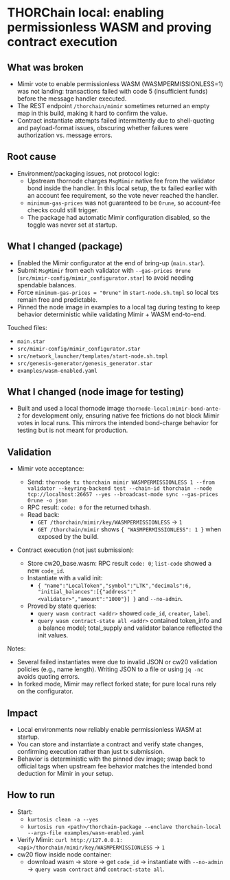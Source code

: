 # THORChain local: enabling permissionless WASM and proving contract execution

## What was broken

- Mimir vote to enable permissionless WASM (WASMPERMISSIONLESS=1) was not landing: transactions failed with code 5 (insufficient funds) before the message handler executed.
- The REST endpoint `/thorchain/mimir` sometimes returned an empty map in this build, making it hard to confirm the value.
- Contract instantiate attempts failed intermittently due to shell-quoting and payload-format issues, obscuring whether failures were authorization vs. message errors.

## Root cause

- Environment/packaging issues, not protocol logic:
  - Upstream thornode charges `MsgMimir` native fee from the validator bond inside the handler. In this local setup, the tx failed earlier with an account fee requirement, so the vote never reached the handler.
  - `minimum-gas-prices` was not guaranteed to be `0rune`, so account-fee checks could still trigger.
  - The package had automatic Mimir configuration disabled, so the toggle was never set at startup.

## What I changed (package)

- Enabled the Mimir configurator at the end of bring-up (`main.star`).
- Submit `MsgMimir` from each validator with `--gas-prices 0rune` (`src/mimir-config/mimir_configurator.star`) to avoid needing spendable balances.
- Force `minimum-gas-prices = "0rune"` in `start-node.sh.tmpl` so local txs remain free and predictable.
- Pinned the node image in examples to a local tag during testing to keep behavior deterministic while validating Mimir + WASM end-to-end.

Touched files:
- `main.star`
- `src/mimir-config/mimir_configurator.star`
- `src/network_launcher/templates/start-node.sh.tmpl`
- `src/genesis-generator/genesis_generator.star`
- `examples/wasm-enabled.yaml`

## What I changed (node image for testing)

- Built and used a local thornode image `thornode-local:mimir-bond-ante-2` for development only, ensuring native fee frictions do not block Mimir votes in local runs. This mirrors the intended bond-charge behavior for testing but is not meant for production.

## Validation

- Mimir vote acceptance:
  - Send: `thornode tx thorchain mimir WASMPERMISSIONLESS 1 --from validator --keyring-backend test --chain-id thorchain --node tcp://localhost:26657 --yes --broadcast-mode sync --gas-prices 0rune -o json`
  - RPC result: `code: 0` for the returned txhash.
  - Read back:
    - `GET /thorchain/mimir/key/WASMPERMISSIONLESS` → `1`
    - `GET /thorchain/mimir` shows `{ "WASMPERMISSIONLESS": 1 }` when exposed by the build.

- Contract execution (not just submission):
  - Store cw20_base.wasm: RPC result `code: 0`; `list-code` showed a new `code_id`.
  - Instantiate with a valid init:
    - `{ "name":"LocalToken","symbol":"LTK","decimals":6, "initial_balances":[{"address":"<validator>","amount":"1000"}] }` and `--no-admin`.
  - Proved by state queries:
    - `query wasm contract <addr>` showed `code_id`, `creator`, `label`.
    - `query wasm contract-state all <addr>` contained token_info and a balance model; total_supply and validator balance reflected the init values.

Notes:
- Several failed instantiates were due to invalid JSON or cw20 validation policies (e.g., name length). Writing JSON to a file or using `jq -nc` avoids quoting errors.
- In forked mode, Mimir may reflect forked state; for pure local runs rely on the configurator.

## Impact

- Local environments now reliably enable permissionless WASM at startup.
- You can store and instantiate a contract and verify state changes, confirming execution rather than just tx submission.
- Behavior is deterministic with the pinned dev image; swap back to official tags when upstream fee behavior matches the intended bond deduction for Mimir in your setup.

## How to run

- Start:
  - `kurtosis clean -a --yes`
  - `kurtosis run <path>/thorchain-package --enclave thorchain-local --args-file examples/wasm-enabled.yaml`
- Verify Mimir: `curl http://127.0.0.1:<api>/thorchain/mimir/key/WASMPERMISSIONLESS` → `1`
- cw20 flow inside node container:
  - download wasm → store → get `code_id` → instantiate with `--no-admin` → `query wasm contract` and `contract-state all`.
